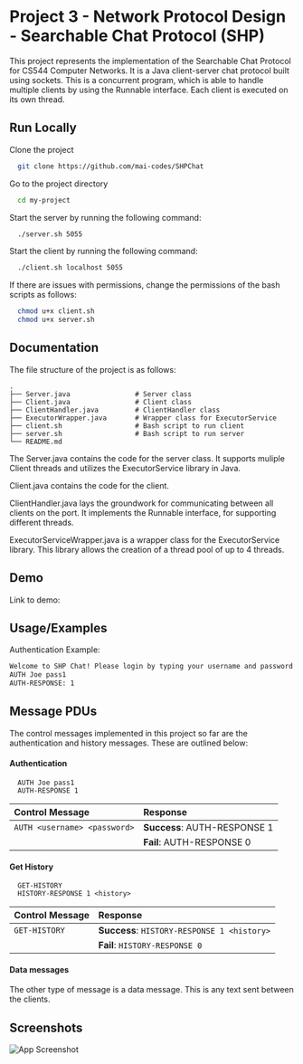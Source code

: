 
# Project 3 - Network Protocol Design - Searchable Chat Protocol (SHP)

This project represents the implementation of the Searchable Chat Protocol for CS544 Computer Networks. It is a Java client-server chat protocol built using sockets. This is a concurrent program, which is able to handle multiple clients by using the Runnable interface. Each client is executed on its own thread.


## Run Locally

Clone the project

```bash
  git clone https://github.com/mai-codes/SHPChat
```

Go to the project directory

```bash
  cd my-project
```

Start the server by running the following command:

```bash
  ./server.sh 5055
```

Start the client by running the following command:

```bash
  ./client.sh localhost 5055
```
If there are issues with permissions, change the permissions of the bash scripts as follows:

```bash
  chmod u+x client.sh 
  chmod u+x server.sh
```

## Documentation

The file structure of the project is as follows:
```
.
├── Server.java                # Server class
├── Client.java                # Client class
├── ClientHandler.java         # ClientHandler class
├── ExecutorWrapper.java       # Wrapper class for ExecutorService
├── client.sh                  # Bash script to run client
├── server.sh                  # Bash script to run server
└── README.md
```
The Server.java contains the code for the server class. It supports muliple Client threads and utilizes the ExecutorService library in Java. 

Client.java contains the code for the client.  

ClientHandler.java lays the groundwork for communicating between all clients on the port. It implements the Runnable interface, for supporting different threads.

ExecutorServiceWrapper.java is a wrapper class for the ExecutorService library. This library allows the creation of a thread pool of up to 4 threads. 

## Demo

Link to demo:




## Usage/Examples

Authentication Example:
```bash
Welcome to SHP Chat! Please login by typing your username and password in this format <AUTH username password>:
AUTH Joe pass1
AUTH-RESPONSE: 1
```


## Message PDUs

The control messages implemented in this project so far are the authentication and history messages. These are outlined below:

#### Authentication

```http
  AUTH Joe pass1
  AUTH-RESPONSE 1
```

| Control Message | Response  
| :-------- | :------- | 
| `AUTH <username> <password>` | **Success**: AUTH-RESPONSE 1 |
|  | **Fail**: AUTH-RESPONSE 0  | 


#### Get History

```http
  GET-HISTORY
  HISTORY-RESPONSE 1 <history>
```

| Control Message | Response  
| :-------- | :------- | 
| `GET-HISTORY` | **Success**: `HISTORY-RESPONSE 1 <history>`|
|  | **Fail**: `HISTORY-RESPONSE 0`  | 

#### Data messages

The other type of message is a data message. This is any text sent between the clients.
## Screenshots

![App Screenshot](https://via.placeholder.com/468x300?text=App+Screenshot+Here)

